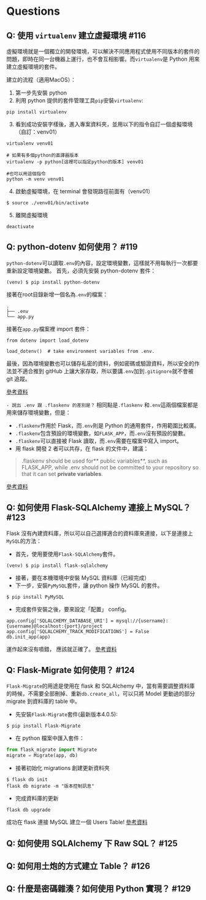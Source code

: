 # Questions

## Q: 使用 `virtualenv` 建立虛擬環境 #116
虛擬環境就是一個獨立的開發環境，可以解決不同應用程式使用不同版本的套件的問題，即時在同一台機器上運行，也不會互相影響。而`virtualenv`是 Python 用來建立虛擬環境的套件。

建立的流程（適用MacOS）：
1. 第一步先安裝 python
2. 利用 python 提供的套件管理工具`pip`安裝`virtualenv`:
```
pip install virtualenv
```
3. 看到成功安裝字樣後，進入專案資料夾，並用以下的指令自訂一個虛擬環境（自訂：venv01）
```
virtualenv venv01

# 如果有多個python的直譯器版本
virtualenv -p python[這裡可以指定python的版本] venv01

#也可以用這個指令
python -m venv venv01
```
4. 啟動虛擬環境，在 terminal 會發現路徑前面有（venv01）
```
$ source ./venv01/bin/activate
```
5. 離開虛擬環境
```
deactivate
```

## Q: python-dotenv 如何使用？ #119
`python-dotenv`可以讀取`.env`的內容，設定環境變數，這樣就不用每執行一次都要重新設定環境變數。
首先，必須先安裝 python-dotenv 套件：
```
(venv) $ pip install python-dotenv
```
接著在root目錄新增一個名為`.env`的檔案：
```
.
├── .env
└── app.py
```

接著在`app.py`檔案裡 import 套件：
```python=
from dotenv import load_dotenv

load_dotenv()  # take environment variables from .env.
```
最後，因為環境變數也可以儲存私密的資料，例如密碼或驗證資料，所以安全的作法並不適合推到 gitHub 上讓大家存取，所以要講`.env`加到`.gitignore`就不會被 git 追蹤。

[參考資料](https://github.com/theskumar/python-dotenv)

`- 說出 .env 跟 .flaskenv 的差別是？`
相同點是`.flaskenv` 和`.env`這兩個檔案都是用來儲存環境變數，但是：
- `.flaskenv`作用於 Flask，而`.env`則是 Python 的通用套件，作用範圍比較廣。
- `.flaskenv`包含預設的環境變數，如`FLASK_APP`，而`.env`沒有預設的變數。
- `.flaskenv`可以直接被 Flask 讀取，而`.env`需要在檔案中寫入 import。
- 用 flask 開發 2 者可以共存，在 flask 的文件中，建議：
> .flaskenv should be used for** public variables**, such as FLASK_APP, while .env should not be committed to your repository so that it can set **private variables**.

[參考資料](https://flask.palletsprojects.com/en/3.0.x/cli/#environment-variables-from-dotenv)

## Q: 如何使用 Flask-SQLAlchemy 連接上 MySQL？ #123
Flask 沒有內建資料庫，所以可以自己選擇適合的資料庫來連接，以下是連接上`MySQL`的方法：
- 首先，使用要使用`Flask-SQLAlchemy`套件。
```
(venv) $ pip install flask-sqlalchemy
```
- 接著，要在本機環境中安裝 MySQL 資料庫（已經完成）
- 下一步，安裝`PyMySQL`套件，讓 python 操作 MySQL 的套件。
```
$ pip install PyMySQL
```
- 完成套件安裝之後，要來設定「配置」 config。
```
app.config['SQLALCHEMY_DATABASE_URI'] = mysql://{username}:{username}@localhost:{port}/project
app.config['SQLALCHEMY_TRACK_MODIFICATIONS'] = False
db.init_app(app)
```
運作起來沒有噴錯， 應該就正確了。
[參考資料](https://medium.com/seaniap/python-web-flask-flask-sqlalchemy%E6%93%8D%E4%BD%9Cmysql%E8%B3%87%E6%96%99%E5%BA%AB-2a799acdec4c)

## Q: Flask-Migrate 如何使用？ #124
`Flask-Migrate`的用途是使用在 flask 和 SQLAlchemy 中，當有需要調整資料庫的時候，不需要全部刪掉、重新`db.create_all`，可以只將 Model 更動過的部分 migrate 到資料庫的 table 中。
- 先安裝`Flask-Migrate`套件(最新版本4.0.5):
```
$ pip install Flask-Migrate
```
- 在 python 檔案中匯入套件：
```python
from flask_migrate import Migrate
migrate = Migrate(app, db)

```
- 接著初始化 migrations 創建更新資料夾
```
$ flask db init
flask db migrate -m "版本控制訊息"
```
- 完成資料庫的更新
```
flask db upgrade
```
成功在 flask 連接 MySQL 建立一個 Users Table! 
[參考資料](https://github.com/miguelgrinberg/flask-migrate)

## Q: 如何使用 SQLAlchemy 下 Raw SQL？ #125

## Q: 如何用土炮的方式建立 Table？ #126

## Q: 什麼是密碼雜湊？如何使用 Python 實現？ #129